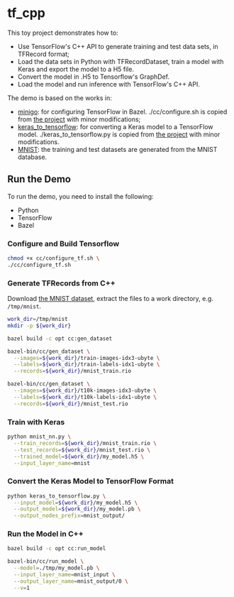 # tf_cpp

This toy project demonstrates how to:
  * Use TensorFlow's C++ API to generate training and test data sets, in TFRecord format;
  * Load the data sets in Python with TFRecordDataset, train a model with Keras and export the model to a H5 file.
  * Convert the model in .H5 to Tensorflow's GraphDef.
  * Load the model and run inference with TensorFlow's C++ API.
  
The demo is based on the works in:
  * [minigo](https://github.com/tensorflow/minigo): for configuring TensorFlow in Bazel. ./cc/configure.sh is copied from [the project](https://github.com/tensorflow/minigo/blob/master/cc/configure_tensorflow.sh) with minor modifications;
  * [keras_to_tensorflow](https://github.com/amir-abdi/keras_to_tensorflow): for converting a Keras model to a TensorFlow model. ./keras_to_tensorflow.py is copied from [the project](https://github.com/amir-abdi/keras_to_tensorflow/blob/master/keras_to_tensorflow.py) with minor modifications.
  * [MNIST](http://yann.lecun.com/exdb/mnist/): the training and test datasets are generated from the MNIST database.

## Run the Demo

To run the demo, you need to install the following:
* Python
* TensorFlow
* Bazel

### Configure and Build Tensorflow
```bash
chmod +x cc/configure_tf.sh \
./cc/configure_tf.sh
```

### Generate TFRecords from C++
Download [the MNIST dataset](http://yann.lecun.com/exdb/mnist/), extract the files to a work directory, e.g. `/tmp/mnist`.
```bash
work_dir=/tmp/mnist
mkdir -p ${work_dir}

bazel build -c opt cc:gen_dataset

bazel-bin/cc/gen_dataset \
  --images=${work_dir}/train-images-idx3-ubyte \
  --labels=${work_dir}/train-labels-idx1-ubyte \
  --records=${work_dir}/mnist_train.rio

bazel-bin/cc/gen_dataset \
  --images=${work_dir}/t10k-images-idx3-ubyte \
  --labels=${work_dir}/t10k-labels-idx1-ubyte \
  --records=${work_dir}/mnist_test.rio
```

### Train with Keras
```bash
python mnist_nn.py \
  --train_records=${work_dir}/mnist_train.rio \
  --test_records=${work_dir}/mnist_test.rio \
  --trained_model=${work_dir}/my_model.h5 \
  --input_layer_name=mnist
```

### Convert the Keras Model to TensorFlow Format
```bash
python keras_to_tensorflow.py \
  --input_model=${work_dir}/my_model.h5 \
  --output_model=${work_dir}/my_model.pb \
  --output_nodes_prefix=mnist_output/
```

### Run the Model in C++
```bash
bazel build -c opt cc:run_model

bazel-bin/cc/run_model \
  --model=./tmp/my_model.pb \
  --input_layer_name=mnist_input \
  --output_layer_name=mnist_output/0 \
  --v=1
```
